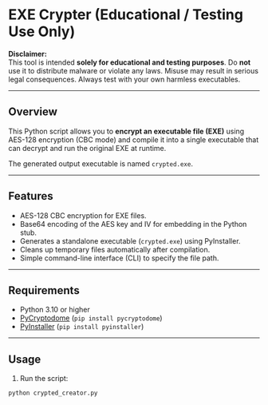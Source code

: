 # EXE Crypter (Educational / Testing Use Only)

**Disclaimer:**  
This tool is intended **solely for educational and testing purposes**. Do **not** use it to distribute malware or violate any laws. Misuse may result in serious legal consequences. Always test with your own harmless executables.

---

## Overview

This Python script allows you to **encrypt an executable file (EXE)** using AES-128 encryption (CBC mode) and compile it into a single executable that can decrypt and run the original EXE at runtime.

The generated output executable is named `crypted.exe`.

---

## Features

- AES-128 CBC encryption for EXE files.  
- Base64 encoding of the AES key and IV for embedding in the Python stub.  
- Generates a standalone executable (`crypted.exe`) using PyInstaller.  
- Cleans up temporary files automatically after compilation.  
- Simple command-line interface (CLI) to specify the file path.  

---

## Requirements

- Python 3.10 or higher  
- [PyCryptodome](https://pypi.org/project/pycryptodome/) (`pip install pycryptodome`)  
- [PyInstaller](https://www.pyinstaller.org/) (`pip install pyinstaller`)  

---

## Usage

1. Run the script:

```bash
python crypted_creator.py